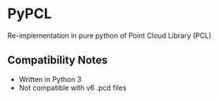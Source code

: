 # PyPCL
Re-implementation in pure python of Point Cloud Library (PCL)

## Compatibility Notes
- Written in Python 3
- Not compatible with v6 .pcd files
